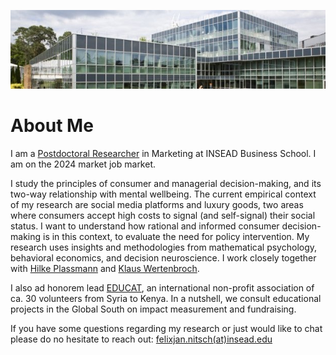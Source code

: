 
![INSEAD](/images/header.jpeg)

# About Me

I am a [Postdoctoral Researcher](https://www.insead.edu/faculty-research/faculty/felix-jan-nitsch) in Marketing at INSEAD Business School. I am on the 2024 market job market.

I study the principles of consumer and managerial decision-making, and its two-way relationship with mental wellbeing. The current empirical context of my research are social media platforms and luxury goods, two areas where consumers accept high costs to signal (and self-signal) their social status. I want to understand how rational and informed consumer decision-making is in this context, to evaluate the need for policy intervention. My research uses insights and methodologies from mathematical psychology, behavioral economics, and decision neuroscience. I work closely together with [Hilke Plassmann](https://www.insead.edu/faculty-research/faculty/hilke-plassmann) and [Klaus Wertenbroch](https://www.insead.edu/faculty-research/faculty/klaus-wertenbroch).

I also ad honorem lead [EDUCAT](https://www.educatgermany.com), an international non-profit association of ca. 30 volunteers from Syria to Kenya. In a nutshell, we consult educational projects in the Global South on impact measurement and fundraising.

If you have some questions regarding my research or just would like to chat please do no hesitate to reach out: [felixjan.nitsch(at)insead.edu](mailto:felixjan.nitsch@insead.edu) 